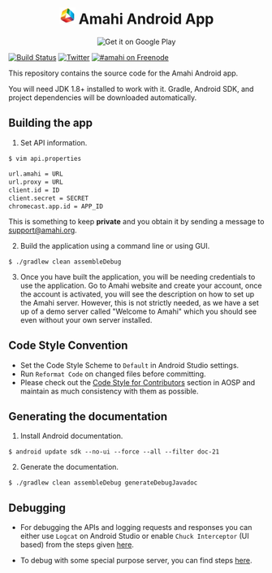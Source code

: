 <h1 align="center"><img alt="Amahi" title="Amahi" src="./src/main/res/drawable-xxhdpi/ic_launcher.png" width="32">  Amahi Android App</h1>
<p align="center">
    <img alt="Get it on Google Play" title="Google Play" src="http://i.imgur.com/mtGRPuM.png" width="150">
  </a>
</p>

[![Build Status](https://travis-ci.org/amahi/android.svg?branch=master)](https://travis-ci.org/amahi/android)
[![Twitter](https://img.shields.io/twitter/follow/amahi.svg?style=social&label=@amahi)](https://twitter.com/amahi)
[![#amahi on Freenode](https://img.shields.io/badge/chat-on%20freenode-brightgreen)](https://webchat.freenode.net/?channels=amahi)

This repository contains the source code for the Amahi Android app.

You will need JDK 1.8+ installed to work with it. Gradle, Android SDK, and project dependencies will be downloaded automatically.

## Building the app


1. Set API information.

  ```
  $ vim api.properties
  ```
  ```
  url.amahi = URL
  url.proxy = URL
  client.id = ID
  client.secret = SECRET
  chromecast.app.id = APP_ID
  ```

This is something to keep **private** and you obtain it by sending a message to <support@amahi.org>.

2. Build the application using a command line or using GUI.

  ```
  $ ./gradlew clean assembleDebug
  ```

3. Once you have built the application, you will be needing credentials to use the application. Go to Amahi website and create your account, once the account is activated, you will see the description on how to set up the Amahi server. However, this is not strictly needed, as we have a set up of a demo server called "Welcome to Amahi" which you should see even without your own server installed.

## Code Style Convention

* Set the Code Style Scheme to `Default` in Android Studio settings.
* Run `Reformat Code` on changed files before committing.
* Please check out the [Code Style for Contributors](https://source.android.com/source/code-style.html) section in AOSP and maintain as much consistency with them as possible.

## Generating the documentation

1. Install Android documentation.

  ```
  $ android update sdk --no-ui --force --all --filter doc-21
  ```

2. Generate the documentation.

  ```
  $ ./gradlew clean assembleDebug generateDebugJavadoc
  ```

## Debugging

* For debugging the APIs and logging requests and responses you can either use `Logcat` on Android Studio or enable `Chuck Interceptor` (UI based) from the steps given [here](DEBUG.md#enabling-chuck-interceptor).

* To debug with some special purpose server, you can find steps [here](DEBUG.md#using-a-custom-server).
